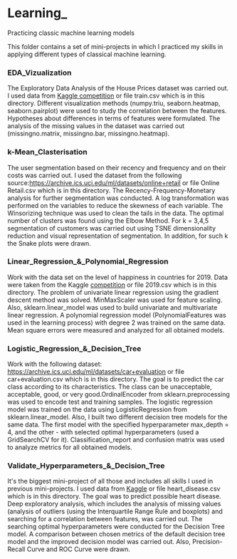# Learning_
Practicing classic machine learning models

This folder contains a set of mini-projects in which I practiced my skills in applying different types of classical machine learning.

### **EDA_Vizualization**
The Exploratory Data Analysis of the House Prices dataset was carried out. I used data from [Kaggle competition](https://www.kaggle.com/c/house-prices-advanced-regression-techniques) or file train.csv which is in this directory. Different visualization methods (numpy.triu, seaborn.heatmap, seaborn.pairplot) were used to study the correlation between the features. Hypotheses about differences in terms of features were formulated. The analysis of the missing values in the dataset  was carried out (missingno.matrix, missingno.bar, missingno.heatmap).

### **k-Mean_Clasterisation** 
The user segmentation based on their recency and frequency and on their costs was carried out. I used the dataset from the following source:https://archive.ics.uci.edu/ml/datasets/online+retail or file Online Retail.csv which is in this directory. The Recency-Frequency-Monetary analysis for further segmentation was conducted. A log transformation was performed on the variables to reduce the skewness of each variable. The Winsorizing technique was used to clean the tails in the data. The optimal number of clusters was found using the Elbow Method. For k = 3,4,5 segmentation of customers was carried out using TSNE dimensionality reduction and visual representation of segmentation. In addition, for such k  the Snake plots were drawn.

### **Linear_Regression_&_Polynomial_Regression**
Work with the data set on the level of happiness in countries for 2019. Data were taken from the  Kaggle [competition](https://www.kaggle.com/unsdsn/world-happiness?select=2019.csv) or file 2019.csv which is in this directory. The problem of univariate linear regression using the gradient descent method was solved. MinMaxScaler was used for feature scaling. Also,  sklearn.linear_model was used to build univariate and multivariate linear regression. A polynomial regression model (PolynomialFeatures was used in the learning process) with degree 2 was trained on the same data. Mean square errors were measured and analyzed for all obtained models.

### **Logistic_Regression_&_Decision_Tree**
Work with the following dataset: https://archive.ics.uci.edu/ml/datasets/car+evaluation or 
file car+evaluation.csv which is in this directory. The goal is to predict the car class according to its characteristics. The class can be unacceptable, acceptable, good, or very good.OrdinalEncoder from sklearn.preprocessing was used to encode test and training samples. The logistic regression model was trained on the data using LogisticRegression from sklearn.linear_model. Also, I built two different decision tree models for the same data. The first model with the specified hyperparameter max_depth = 4, and  the other - with selected optimal hyperparameters (used a GridSearchCV for it). Classification_report and confusion matrix was used to analyze metrics for all obtained models.

### **Validate_Hyperparameters_&_Decision_Tree**
It's the biggest mini-project of all those and includes all skills I used in previous mini-projects.  I used data from [Kaggle](https://www.kaggle.com/datasets/fedesoriano/heart-failure-prediction) or file heart_disease.csv which is in this directory. The goal was to predict possible heart disease. Deep exploratory analysis, which includes the analysis of missing values (analysis of outliers (using the Interquartile Range Rule and boxplots) and searching for a correlation between features, was carried out. The searching optimal hyperparameters were conducted for the Decision Tree model. A comparison between chosen metrics of the default decision tree model and the improved decision model was carried out. Also, Precision-Recall Curve and ROC Curve were drawn. 
